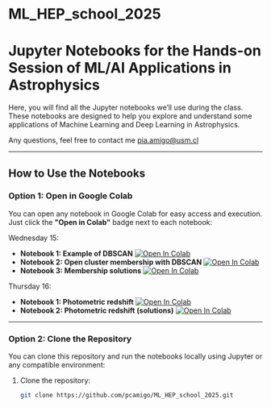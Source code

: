 # ML_HEP_school_2025

# Jupyter Notebooks for the Hands-on Session of ML/AI Applications in Astrophysics

 Here, you will find all the Jupyter notebooks we’ll use during the class. These notebooks are designed to help you explore and understand some applications of Machine Learning and Deep Learning in Astrophysics. 

Any questions, feel free to contact me pia.amigo@usm.cl

---

## How to Use the Notebooks

### **Option 1: Open in Google Colab**
You can open any notebook in Google Colab for easy access and execution. Just click the **"Open in Colab"** badge next to each notebook:

Wednesday 15:

- **Notebook 1: Example of DBSCAN** [![Open In Colab](https://colab.research.google.com/assets/colab-badge.svg)](https://colab.research.google.com/github/pcamigo/ML_HEP_school_2025/blob/main/notebooks/DBSCAN_example.ipynb)  
- **Notebook 2: Open cluster membership with DBSCAN** [![Open In Colab](https://colab.research.google.com/assets/colab-badge.svg)](https://colab.research.google.com/github/pcamigo/ML_HEP_school_2025/blob/main/notebooks/Membership_DBSCAN.ipynb)
- **Notebook 3: Membership solutions** [![Open In Colab](https://colab.research.google.com/assets/colab-badge.svg)](https://colab.research.google.com/github/pcamigo/ML_HEP_school_2025/blob/main/notebooks/Membership_DBSCAN_solutions.ipynb)

Thursday 16:
- **Notebook 1: Photometric redshift** [![Open In Colab](https://colab.research.google.com/assets/colab-badge.svg)](https://colab.research.google.com/github/pcamigo/ML_HEP_school_2025/blob/main/notebooks/DT_RF_NN_PhotoZ.ipynb)
- **Notebook 2: Photometric redshift (solutions)** [![Open In Colab](https://colab.research.google.com/assets/colab-badge.svg)](https://colab.research.google.com/github/pcamigo/ML_HEP_school_2025/blob/main/notebooks/DT_RF_NN_PhotoZ_solucion.ipynb)  


---

### **Option 2: Clone the Repository**
You can clone this repository and run the notebooks locally using Jupyter or any compatible environment:
1. Clone the repository:
   ```bash
   git clone https://github.com/pcamigo/ML_HEP_school_2025.git
